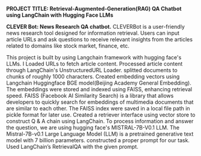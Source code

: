 **PROJECT TITLE: Retrieval-Augmented-Generation(RAG) QA Chatbot using LangChain with Hugging Face LLMs**

**CLEVER Bot: News Research QA chatbot.**
CLEVERBot is a user-friendly news research tool designed for information retrieval. Users can input article URLs and ask questions to receive relevant insights from the articles related to domains like stock market, finance, etc.

This project is built by using Langchain framework with hugging face's LLMs.
I Loaded URLs to fetch article content. Processed article content through LangChain's UnstructuredURL Loader.
splitted documents to chunks of roughly 1000 characters.
Created embedding vectors using Langchain Huggingface BGE model(Beijing Academy General Embedding).
The embeddings were stored and indexed using FAISS, enhancing retrieval speed.
FAISS (Facebook AI Similarity Search) is a library that allows developers to quickly search for embeddings of multimedia documents that are similar to each other.
The FAISS index were saved in a local file path in pickle format for later use.
Created a retriever interface using vector store to construct Q & A chain using LangChain.
To process information and answer the question, we are using hugging face's MISTRAL-7B-V0.1 LLM.
The Mistral-7B-v0.1 Large Language Model (LLM) is a pretrained generative text model with 7 billion parameters.
constructed a proper prompt for our task. Used LangChain’s RetrievalQA with the given prompt.

